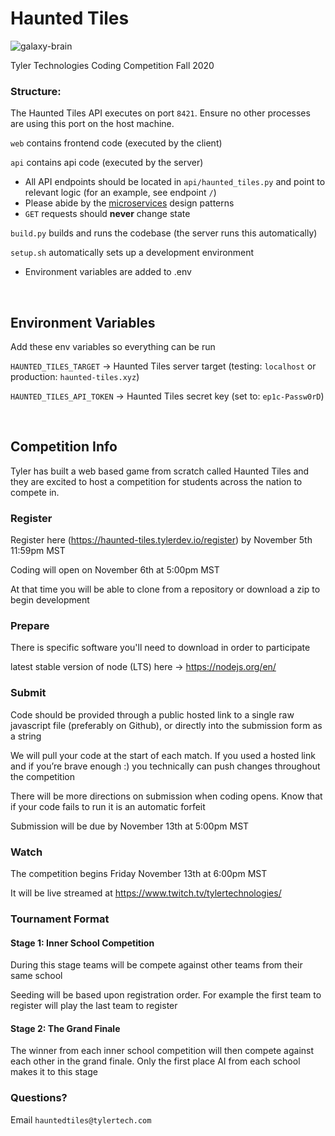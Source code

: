 # Haunted Tiles

![galaxy-brain](https://www.dailydot.com/wp-content/uploads/db4/41/6e8734dfe00c1b1d-768x384.jpg)

Tyler Technologies Coding Competition Fall 2020

### Structure:
The Haunted Tiles API executes on port `8421`. Ensure no other processes are using this port on the host machine.

`web` contains frontend code (executed by the client)

`api` contains api code (executed by the server)  
- All API endpoints should be located in `api/haunted_tiles.py` and point to relevant logic
(for an example, see endpoint `/`)
- Please abide by the [microservices](https://microservices.io/patterns/microservices.html) design patterns
- `GET` requests should **never** change state

`build.py` builds and runs the codebase (the server runs this automatically)

`setup.sh` automatically sets up a development environment  
- Environment variables are added to .env
<br />

## Environment Variables
Add these env variables so everything can be run

`HAUNTED_TILES_TARGET` → Haunted Tiles server target (testing: `localhost` or production: `haunted-tiles.xyz`)

[//]: # (TODO: remove secret key when repo goes public)
`HAUNTED_TILES_API_TOKEN` → Haunted Tiles secret key (set to: `ep1c-Passw0rD`)

<br />


## Competition Info

Tyler has built a web based game from scratch called Haunted Tiles and they are excited to host a competition for 
students across the nation to compete in.

### Register
Register here (https://haunted-tiles.tylerdev.io/register) by November 5th 11:59pm MST

Coding will open on November 6th at 5:00pm MST

At that time you will be able to clone from a repository or download a zip to begin development

### Prepare
There is specific software you'll need to download in order to participate

latest stable version of node (LTS) here -> https://nodejs.org/en/

### Submit
Code should be provided through a public hosted link to a single raw javascript file (preferably on Github), or directly
into the submission form as a string

We will pull your code at the start of each match. If you used a hosted link and if you’re brave enough :) you 
technically can push changes throughout the competition

There will be more directions on submission when coding opens. Know that if your code fails to run it is an 
automatic forfeit

Submission will be due by November 13th at 5:00pm MST

### Watch
The competition begins Friday November 13th at 6:00pm MST

It will be live streamed at https://www.twitch.tv/tylertechnologies/

### Tournament Format

#### Stage 1: Inner School Competition
During this stage teams will be compete against other teams from their same school

Seeding will be based upon registration order. For example the first team to register will play the last team to 
register

#### Stage 2: The Grand Finale
The winner from each inner school competition will then compete against each other in the grand finale. Only the first 
place AI from each school makes it to this stage

### Questions? 
Email `hauntedtiles@tylertech.com`